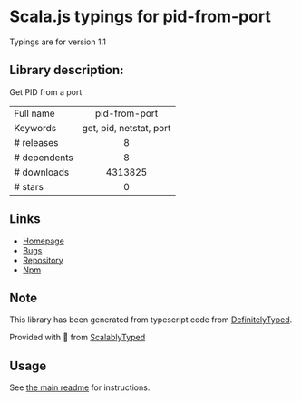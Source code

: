 
# Scala.js typings for pid-from-port

Typings are for version 1.1

## Library description:
Get PID from a port

|                    |                 |
| ------------------ | :-------------: |
| Full name          | pid-from-port |
| Keywords           | get, pid, netstat, port |
| # releases         | 8 |
| # dependents       | 8 |
| # downloads        | 4313825 |
| # stars            | 0 |

## Links
- [Homepage](https://github.com/kevva/pid-from-port#readme)
- [Bugs](https://github.com/kevva/pid-from-port/issues)
- [Repository](https://github.com/kevva/pid-from-port)
- [Npm](https://www.npmjs.com/package/pid-from-port)
    


## Note
This library has been generated from typescript code from [DefinitelyTyped](https://definitelytyped.org).

Provided with :purple_heart: from [ScalablyTyped](https://github.com/oyvindberg/ScalablyTyped)

## Usage
See [the main readme](../../readme.md) for instructions.


